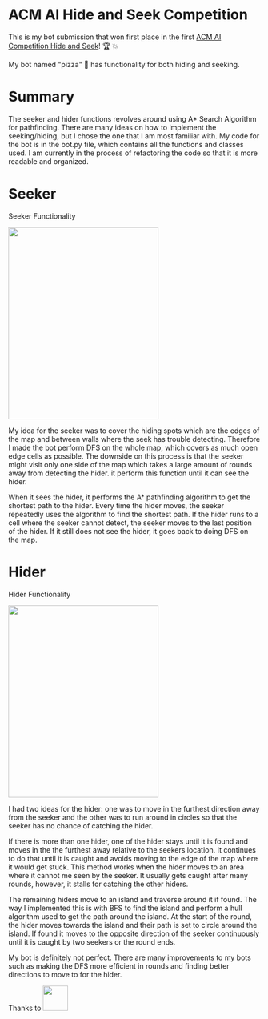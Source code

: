 # ACM AI Hide and Seek Competition

This is my bot submission that won first place in the first [ACM AI Competition Hide and Seek](https://ai.acmucsd.com/)! :trophy: :boom: 

My bot named "pizza" :pizza: has functionality for both hiding and seeking.

# Summary

The seeker and hider functions revolves around using A* Search Algorithm for pathfinding. There are many ideas on how to implement the seeking/hiding, but I chose the one that I am most familiar with. My code for the bot is in the bot.py file, which contains all the functions and classes used. I am currently in the process of refactoring the code so that it is more readable and organized.

# Seeker

Seeker Functionality

<img src="/demo/seeker.gif" width="300" height="384"/>

My idea for the seeker was to cover the hiding spots which are the edges of the map and between walls where the seek has trouble detecting. Therefore I made the bot perform DFS on the whole map, which covers as much open edge cells as possible. The downside on this process is that the seeker might visit only one side of the map which takes a large amount of rounds away from detecting the hider. it perform this function until it can see the hider.

When it sees the hider, it performs the A* pathfinding algorithm to get the shortest path to the hider. Every time the hider moves, the seeker repeatedly uses the algorithm to find the shortest path. If the hider runs to a cell where the seeker cannot detect, the seeker moves to the last position of the hider. If it still does not see the hider, it goes back to doing DFS on the map.

# Hider

Hider Functionality

<img src="/demo/hider.gif" width="300" height="384"/>

I had two ideas for the hider: one was to move in the furthest direction away from the seeker and the other was to run around in circles so that the seeker has no chance of catching the hider.

If there is more than one hider, one of the hider stays until it is found and moves in the the furthest away relative to the seekers location. It continues to do that until it is caught and avoids moving to the edge of the map where it would get stuck. This method works when the hider moves to an area where it cannot me seen by the seeker. It usually gets caught after many rounds, however, it stalls for catching the other hiders.

The remaining hiders move to an island and traverse around it if found. The way I implemented this is with BFS to find the island and perform a hull algorithm used to get the path around the island. At the start of the round, the hider moves towards the island and their path is set to circle around the island. If found it moves to the opposite direction of the seeker continuously until it is caught by two seekers or the round ends.

My bot is definitely not perfect. There are many improvements to my bots such as making the DFS more efficient in rounds and finding better directions to move to for the hider.



Thanks to <img src="https://avatars3.githubusercontent.com/u/48527658?s=200&v=4s=30" width="50" height="50" />
